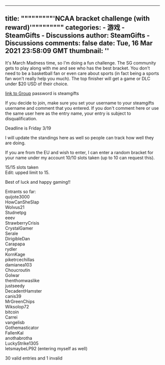 
---
title: """""""""'NCAA bracket challenge (with reward)'"""""""""
categories: 
    - 游戏
    - SteamGifts - Discussions
author: SteamGifts - Discussions
comments: false
date: Tue, 16 Mar 2021 23:58:09 GMT
thumbnail: ''
---

<div>   
<p>It's March Madness time, so I'm doing a fun challenge. The SG community gets to play along with me and see who has the best bracket. You don't need to be a basketball fan or even care about sports (in fact being a sports fan won't really help you much). The top finisher will get a game or DLC under $20 USD of their choice.</p>
<p><a href="https://bracketchallenge.ncaa.com/picks/group/1129749?iid=bcg_share_web_other_group_copy" rel="nofollow noopener" target="_blank">link to Group</a> password is steamgifts</p>
<p>If you decide to join, make sure you set your username to your steamgifts username and comment that you entered. If you don't comment here or use the same user here as the entry name, your entry is subject to disqualification.</p>
<p>Deadline is Friday 3/19</p>
<p>I will update the standings here as well so people can track how well they are doing.</p>
<p>If you are from the EU and wish to enter, I can enter a random bracket for your name under my account 10/10 slots taken (up to 10 can request this).</p>
<p>15/15 slots taken<br>
Edit: upped limit to 15.</p>
<p>Best of luck and happy gaming!!</p>
<p>Entrants so far:<br>
quijote3000<br>
HowCanSheSlap<br>
Wolvus21<br>
Studnetpg<br>
eeev<br>
StrawberryCrisis<br>
CrystalGamer<br>
Serale<br>
DirigibleDan<br>
Carapapa<br>
rydler<br>
KornKage<br>
piketrcechillas<br>
damianea103<br>
Choucroutin<br>
Golwar<br>
thenthomwaslike<br>
justseedy<br>
DecadentHamster<br>
canis39<br>
MrGreenChips<br>
Wiksolop72<br>
bitcoin<br>
Carrei<br>
vangelisb<br>
Gothemasticator<br>
FallenKal<br>
anothabrotha<br>
LuckyStrike1305<br>
letsmaybeLP92 (entering myself as well)</p>
<p>30 valid entries and 1 invalid</p>  
</div>
            